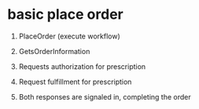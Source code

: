 # basic place order

1. PlaceOrder (execute workflow)
1. GetsOrderInformation

1. Requests authorization for prescription
1. Request fulfillment for prescription
1. Both responses are signaled in, completing the order